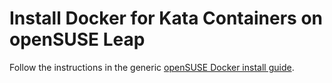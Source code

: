 # Install Docker for Kata Containers on openSUSE Leap

Follow the instructions in the generic [openSUSE Docker install guide](opensuse-docker-install.md).
<!--
You can ignore the content of this comment.
(test code run by test-install-docs.sh to validate code blocks this document)

```bash
$ echo "NOTE: this document is just a link to the generic openSUSE install guide located at:
https://raw.githubusercontent.com/kata-containers/documentation/master/install/docker/opensuse-docker-install.md

Please download this file and run kata-doc-to-script.sh again."
```
-->
